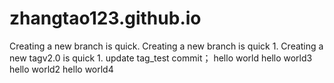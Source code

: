 # zhangtao123.github.io
Creating a new branch is quick.
Creating a new branch is quick 1.
Creating a new tagv2.0 is quick 1.
update tag_test commit；
hello world
hello world3
hello world2
hello world4

